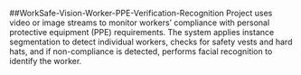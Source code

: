 ##WorkSafe-Vision-Worker-PPE-Verification-Recognition
Project uses video or image streams to monitor workers’ compliance with personal protective equipment (PPE) requirements. The system applies instance segmentation to detect individual workers, checks for safety vests and hard hats, and if non-compliance is detected, performs facial recognition to identify the worker.
